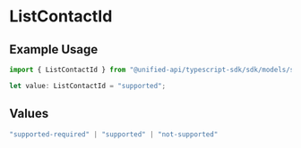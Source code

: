 # ListContactId

## Example Usage

```typescript
import { ListContactId } from "@unified-api/typescript-sdk/sdk/models/shared";

let value: ListContactId = "supported";
```

## Values

```typescript
"supported-required" | "supported" | "not-supported"
```